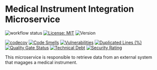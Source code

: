 # Medical Instrument Integration Microservice

![workflow status](https://github.com/smartoperatingblock/medical-instrument-integration-microservice/actions/workflows/build-and-deploy.yml/badge.svg)
[![License: MIT](https://img.shields.io/badge/License-MIT-yellow.svg)](https://opensource.org/licenses/MIT)
![Version](https://img.shields.io/github/v/release/smartoperatingblock/medical-instrument-integration-microservice?style=plastic)

[![codecov](https://codecov.io/gh/SmartOperatingBlock/medical-instrument-integration-microservice/branch/main/graph/badge.svg?token=7GL0gAUkQp)](https://codecov.io/gh/SmartOperatingBlock/medical-instrument-integration-microservice)
[![Code Smells](https://sonarcloud.io/api/project_badges/measure?project=SmartOperatingBlock_medical-instrument-integration-microservice&metric=code_smells)](https://sonarcloud.io/summary/new_code?id=SmartOperatingBlock_medical-instrument-integration-microservice)
[![Vulnerabilities](https://sonarcloud.io/api/project_badges/measure?project=SmartOperatingBlock_medical-instrument-integration-microservice&metric=vulnerabilities)](https://sonarcloud.io/summary/new_code?id=SmartOperatingBlock_medical-instrument-integration-microservice)
[![Duplicated Lines (%)](https://sonarcloud.io/api/project_badges/measure?project=SmartOperatingBlock_medical-instrument-integration-microservice&metric=duplicated_lines_density)](https://sonarcloud.io/summary/new_code?id=SmartOperatingBlock_medical-instrument-integration-microservice)
[![Quality Gate Status](https://sonarcloud.io/api/project_badges/measure?project=SmartOperatingBlock_medical-instrument-integration-microservice&metric=alert_status)](https://sonarcloud.io/summary/new_code?id=SmartOperatingBlock_medical-instrument-integration-microservice)
[![Technical Debt](https://sonarcloud.io/api/project_badges/measure?project=SmartOperatingBlock_medical-instrument-integration-microservice&metric=sqale_index)](https://sonarcloud.io/summary/new_code?id=SmartOperatingBlock_medical-instrument-integration-microservice)
[![Security Rating](https://sonarcloud.io/api/project_badges/measure?project=SmartOperatingBlock_medical-instrument-integration-microservice&metric=security_rating)](https://sonarcloud.io/summary/new_code?id=SmartOperatingBlock_medical-instrument-integration-microservice)

This microservice is responsible to retrieve data from an external system that magages a medical instrument.
